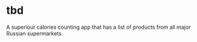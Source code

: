 # tbd
A superiour calories counting app that has a list of products from all major Russian supermarkets
